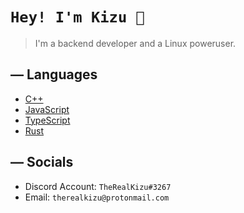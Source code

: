 <!--- TITLE --->
# `Hey! I'm Kizu 👋`

<!--- DESCRIPTION --->
  > I'm a backend developer and a Linux poweruser.
  
<!--- LANGUAGES --->
## — Languages
   * [C++](https://github.com/topics/cpp)
   * [JavaScript](https://javascript.com)
   * [TypeScript](https://www.typescriptlang.org)
   * [Rust](https://www.rust-lang.org/)

<!--- SOCIALS --->
## — Socials
   * Discord Account: `TheRealKizu#3267`
   * Email: `therealkizu@protonmail.com`